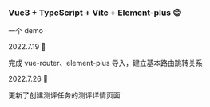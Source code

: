 ### Vue3 + TypeScript + Vite + Element-plus 😊

一个 demo

2022.7.19 🙆

完成 vue-router、element-plus 导入，建立基本路由跳转关系

2022.7.26 🐑

更新了创建测评任务的测评详情页面
